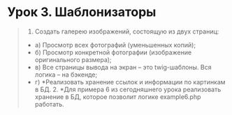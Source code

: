 # Урок 3. Шаблонизаторы
> 1. Создать галерею изображений, состоящую из двух страниц:
> <ul>
>  <li>а) Просмотр всех фотографий (уменьшенных копий);
> <li>б) Просмотр конкретной фотографии (изображение оригинального размера);
> <li>в) Все страницы вывода на экран – это twig-шаблоны. Вся логика – на бэкенде;
> <li>г) *Реализовать хранение ссылок и информации по картинкам в БД.
>2. *Для примера 6 из сегодняшнего урока реализовать хранение в БД, которое позволит логике example6.php работать.
